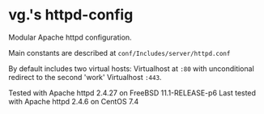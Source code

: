 # vg.'s httpd-config
Modular Apache httpd configuration.

Main constants are described at `conf/Includes/server/httpd.conf`

By default includes two virtual hosts: Virtualhost at `:80` with unconditional redirect to the second 'work' Virtualhost `:443`.

Tested with Apache httpd 2.4.27 on FreeBSD 11.1-RELEASE-p6
Last tested with Apache httpd 2.4.6 on CentOS 7.4
